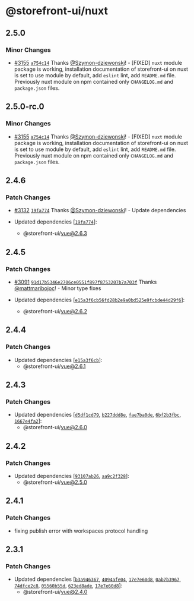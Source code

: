 # @storefront-ui/nuxt

## 2.5.0

### Minor Changes

- [#3155](https://github.com/vuestorefront/storefront-ui/pull/3155) [`a754c14`](https://github.com/vuestorefront/storefront-ui/commit/a754c147597bdc9a5af9fb635d59add8873f7178) Thanks [@Szymon-dziewonski](https://github.com/Szymon-dziewonski)! - [FIXED] `nuxt` module package is working, installation documentation of storefront-ui on nuxt is set to use module by default, add `eslint` lint, add `README.md` file. Previously nuxt module on npm contained only `CHANGELOG.md` and `package.json` files.

## 2.5.0-rc.0

### Minor Changes

- [#3155](https://github.com/vuestorefront/storefront-ui/pull/3155) [`a754c14`](https://github.com/vuestorefront/storefront-ui/commit/a754c147597bdc9a5af9fb635d59add8873f7178) Thanks [@Szymon-dziewonski](https://github.com/Szymon-dziewonski)! - [FIXED] `nuxt` module package is working, installation documentation of storefront-ui on nuxt is set to use module by default, add `eslint` lint, add `README.md` file. Previously nuxt module on npm contained only `CHANGELOG.md` and `package.json` files.

## 2.4.6

### Patch Changes

- [#3132](https://github.com/vuestorefront/storefront-ui/pull/3132) [`19fa774`](https://github.com/vuestorefront/storefront-ui/commit/19fa774b38a05801256ced7c8af7731ea19defb9) Thanks [@Szymon-dziewonski](https://github.com/Szymon-dziewonski)! - Update dependencies

- Updated dependencies [[`19fa774`](https://github.com/vuestorefront/storefront-ui/commit/19fa774b38a05801256ced7c8af7731ea19defb9)]:
  - @storefront-ui/vue@2.6.3

## 2.4.5

### Patch Changes

- [#3091](https://github.com/vuestorefront/storefront-ui/pull/3091) [`91d17b5346e2706ce0551f897f8753207b7a703f`](https://github.com/vuestorefront/storefront-ui/commit/91d17b5346e2706ce0551f897f8753207b7a703f) Thanks [@mattmaribojoc](https://github.com/mattmaribojoc)! - Minor type fixes

- Updated dependencies [[`e15a3f6cb56fd28b2e9a0bd525e9fcbde44d29f6`](https://github.com/vuestorefront/storefront-ui/commit/e15a3f6cb56fd28b2e9a0bd525e9fcbde44d29f6)]:
  - @storefront-ui/vue@2.6.2

## 2.4.4

### Patch Changes

- Updated dependencies [[`e15a3f6cb`](https://github.com/vuestorefront/storefront-ui/commit/e15a3f6cb56fd28b2e9a0bd525e9fcbde44d29f6)]:
  - @storefront-ui/vue@2.6.1

## 2.4.3

### Patch Changes

- Updated dependencies [[`d5df1cd79`](https://github.com/vuestorefront/storefront-ui/commit/d5df1cd79ca123d54c70a17cfeb7cc4f50eac8f8), [`b227ddd8e`](https://github.com/vuestorefront/storefront-ui/commit/b227ddd8e46dbf10a9876e2aba266d68838087fc), [`fae7ba0de`](https://github.com/vuestorefront/storefront-ui/commit/fae7ba0de7919962c6692e9a044d577d2d4e90c3), [`6bf2b3fbc`](https://github.com/vuestorefront/storefront-ui/commit/6bf2b3fbc83810b00ff2a3b63976444497d0f277), [`1667e4fa2`](https://github.com/vuestorefront/storefront-ui/commit/1667e4fa2ccc495b38227930980c1eb52220f837)]:
  - @storefront-ui/vue@2.6.0

## 2.4.2

### Patch Changes

- Updated dependencies [[`93107ab26`](https://github.com/vuestorefront/storefront-ui/commit/93107ab2664bd513e8074c2ee3069cf601fb8a17), [`aa9c2f328`](https://github.com/vuestorefront/storefront-ui/commit/aa9c2f328df419a929f06aa7b2053baef9830d60)]:
  - @storefront-ui/vue@2.5.0

## 2.4.1

### Patch Changes

- fixing publish error with workspaces protocol handling

## 2.3.1

### Patch Changes

- Updated dependencies [[`b3a946367`](https://github.com/vuestorefront/storefront-ui/commit/b3a946367f14a3bab5a782d729802e8bc303e047), [`4094afe04`](https://github.com/vuestorefront/storefront-ui/commit/4094afe045b06a57c90f67826300aad95b1f5426), [`17e7e60d8`](https://github.com/vuestorefront/storefront-ui/commit/17e7e60d89dff3d3f4456266ebd5e53677bcf358), [`0ab7b3967`](https://github.com/vuestorefront/storefront-ui/commit/0ab7b3967e0fab002ed0f59bd3491f6a3d046319), [`74dfce2c8`](https://github.com/vuestorefront/storefront-ui/commit/74dfce2c8aab7e959de40672c787d489bfe31537), [`05560b55d`](https://github.com/vuestorefront/storefront-ui/commit/05560b55ddd0fe8c6e1225b083530841f93ec8ba), [`623ed8ade`](https://github.com/vuestorefront/storefront-ui/commit/623ed8ade14c87ac1f29ab83a5ea53baf9fa6d22), [`17e7e60d8`](https://github.com/vuestorefront/storefront-ui/commit/17e7e60d89dff3d3f4456266ebd5e53677bcf358)]:
  - @storefront-ui/vue@2.4.0
